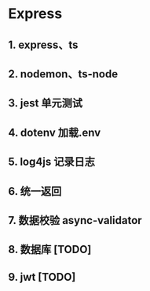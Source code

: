 # Express

## 1. express、ts

## 2. nodemon、ts-node

## 3. jest 单元测试

## 4. dotenv 加载.env

## 5. log4js 记录日志

## 6. 统一返回

## 7. 数据校验 async-validator

## 8. 数据库 [TODO]

## 9. jwt [TODO]
